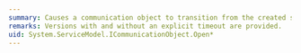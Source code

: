 ```yaml
---
summary: Causes a communication object to transition from the created state into the opened state.
remarks: Versions with and without an explicit timeout are provided.
uid: System.ServiceModel.ICommunicationObject.Open*
---
```

